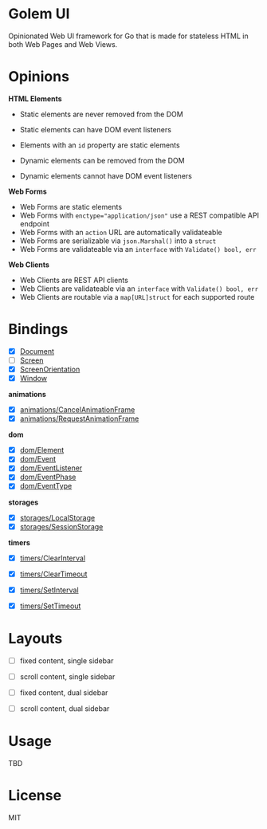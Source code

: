 
# Golem UI

Opinionated Web UI framework for Go that is made for
stateless HTML in both Web Pages and Web Views.


# Opinions

**HTML Elements**

- Static elements are never removed from the DOM
- Static elements can have DOM event listeners
- Elements with an `id` property are static elements

- Dynamic elements can be removed from the DOM
- Dynamic elements cannot have DOM event listeners

**Web Forms**

- Web Forms are static elements
- Web Forms with `enctype="application/json"` use a REST compatible API endpoint
- Web Forms with an `action` URL are automatically validateable
- Web Forms are serializable via `json.Marshal()` into a `struct`
- Web Forms are validateable via an `interface` with `Validate() bool, err`

**Web Clients**

- Web Clients are REST API clients
- Web Clients are validateable via an `interface` with `Validate() bool, err`
- Web Clients are routable via a `map[URL]struct` for each supported route


# Bindings

- [x] [Document](/source/Document.go)
- [ ] [Screen](/source/Screen.go)
- [x] [ScreenOrientation](/source/ScreenOrientation.go)
- [x] [Window](/source/Window.go)

**animations**

- [x] [animations/CancelAnimationFrame](/source/timers/CancelAnimationFrame.go)
- [x] [animations/RequestAnimationFrame](/source/timers/RequestAnimationFrame.go)

**dom**

- [x] [dom/Element](/source/dom/Element.go)
- [x] [dom/Event](/source/dom/Event.go)
- [x] [dom/EventListener](/source/dom/EventListener.go)
- [x] [dom/EventPhase](/source/dom/EventPhase.go)
- [x] [dom/EventType](/source/dom/EventType.go)

**storages**

- [x] [storages/LocalStorage](/source/storages/LocalStorage.go)
- [x] [storages/SessionStorage](/source/storages/SessionStorage.go)

**timers**

- [x] [timers/ClearInterval](/source/timers/ClearInterval.go)
- [x] [timers/ClearTimeout](/source/timers/ClearTimeout.go)
- [x] [timers/SetInterval](/source/timers/SetInterval.go)
- [x] [timers/SetTimeout](/source/timers/SetTimeout.go)


# Layouts

- [ ] fixed content, single sidebar
- [ ] scroll content, single sidebar
- [ ] fixed content, dual sidebar
- [ ] scroll content, dual sidebar


# Usage

TBD


# License

MIT
